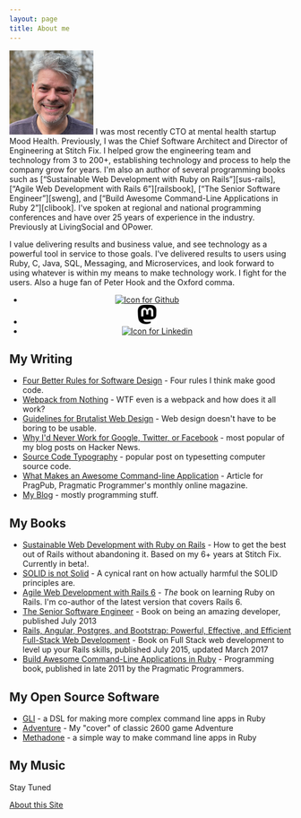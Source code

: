 ```yaml
---
layout: page
title: About me
---
```


<img class="fl pr2 pb3" src="/images/DavidCopeland.png" height="150">
I was most recently CTO at mental health startup Mood Health.  Previously, I was the Chief Software Architect and Director of Engineering at Stitch Fix.  I helped grow the engineering team and technology from 3 to 200+, establishing technology and process to help the company grow for years.  I'm also an author of several programming books such as [“Sustainable Web Development with Ruby on Rails”][sus-rails], [“Agile Web Development with Rails 6”][railsbook], [“The Senior Software Engineer”][sweng], and [“Build Awesome Command-Line Applications in Ruby 2”][clibook].  I've spoken at regional and national programming conferences and have over 25 years of experience in the industry. Previously at LivingSocial and OPower.

I value delivering results and business value, and see technology as a powerful tool in service to those goals.  I've delivered results to users using Ruby, C, Java, SQL, Messaging, and Microservices, and look forward to using whatever is within my means to make technology work.  I fight for the users.  Also a huge fan of Peter Hook and the Oxford comma.

<nav style="text-align: center;">
<ul class="list-inline ml0 pl0">
<li style="margin-right: 36px;">
<a href="https://github.com/davetron5000"><img alt="Icon for Github" src="/images/github-icon.png" height="36"></a>
</li>
<li style="margin-right: 36px;">
<a rel="me" href="https://ruby.social/@davetron5000"><img alt="Icon for Mastodon" src="/images/mastodon-logo.png" height="36"></a>
</li>
<li>
<a href="https://www.linkedin.com/in/davidcopeland"><img alt="Icon for Linkedin" src="/images/linkedin-icon.png" height="36"></a>
</li>
</ul>
</nav>

[stitchfix]: https://www.stitchfix.com

## My Writing

* [Four Better Rules for Software Design][four_rules] - Four rules I think make good code.
* [Webpack from Nothing][webpack] - WTF even is a webpack and how does it all work?
* [Guidelines for Brutalist Web Design][brutalist] - Web design doesn't have to be boring to be usable.
* [Why I'd Never Work for Google, Twitter, or Facebook][nogoogle] - most popular of my blog posts on Hacker News.
* [Source Code Typography][typography] - popular post on typesetting computer source code.
* [What Makes an Awesome Command-line Application][pragpub] - Article for PragPub, Pragmatic Programmer's monthly online magazine.
* [My Blog](/blog/archives) - mostly programming stuff.

## My Books

* [Sustainable Web Development with Ruby on Rails][sus-rails] - How to get the best out of Rails without abandoning
it. Based on my 6+ years at Stitch Fix. Currently in beta!.
* [SOLID is not Solid][solid] - A cynical rant on how actually harmful the SOLID principles are.
* [Agile Web Development with Rails 6][railsbook] - *The* book on learning Ruby on Rails.  I'm co-author of the latest version that covers Rails 6.
* [The Senior Software Engineer][sweng] - Book on being an amazing developer, published July 2013
* [Rails, Angular, Postgres, and Bootstrap: Powerful, Effective, and Efficient Full-Stack Web Development][fullstackbook] - Book on Full Stack web development to level up your Rails skills, published July 2015, updated March 2017
* [Build Awesome Command-Line Applications in Ruby][clibook] - Programming book, published in late 2011 by the Pragmatic Programmers.

[sus-rails]: https://sustainable-rails.com
[solid]: https://solid-is-not-solid.com
[railsbook]: https://pragprog.com/book/rails6
[clibook]: http://pragprog.com/book/dccar2
[nogoogle]: https://naildrivin5.com/blog/2011/08/01/why-i-wont-work-for-google-twitter-facebook.html
[typography]: /blog/2013/05/17/source-code-typography.html
[pragpub]: http://pragprog.com/magazines/2012-05/what-makes-an-awesome-commandline-application
[sweng]: http://www.theseniorsoftwareengineer.com
[fullstackbook]: https://pragprog.com/titles/dcbang2
[webpack]: https://what-problem-does-it-solve.com/webpack/index.html
[brutalist]: https://brutalist-web.design
[four_rules]: /blog/2019/07/25/four-better-rules-for-software-design.html

## My Open Source Software

* [GLI][gli] - a DSL for making more complex command line apps in Ruby
* [Adventure][adventure] - My "cover" of classic 2600 game Adventure
* [Methadone][methadone] - a simple way to make command line apps in Ruby

[methadone]: https://github.com/davetron5000/methadone
[gli]: https://github.com/davetron5000/gli
[trickster]: https://github.com/davetron5000/trickster
[ruby-style]: https://github.com/davetron5000/ruby-style
[adventure]: https://naildrivin5.com/adventure/index.html

## My Music

Stay Tuned

[About this Site](/colophon.html)

